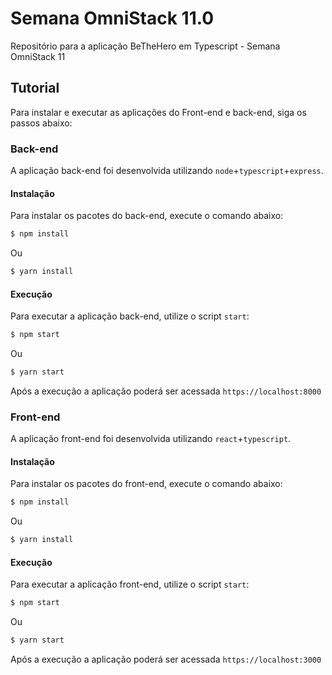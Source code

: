 # Semana OmniStack 11.0

Repositório para a aplicação BeTheHero em Typescript - Semana OmniStack 11

## Tutorial

Para instalar e executar as aplicações do Front-end e back-end, siga os passos abaixo:

### Back-end

A aplicação back-end foi desenvolvida utilizando `node`+`typescript`+`express`.

#### Instalação

Para instalar os pacotes do back-end, execute o comando abaixo:

```bash
$ npm install
```
Ou
```bash
$ yarn install
```

#### Execução

Para executar a aplicação back-end, utilize o script `start`:

```bash
$ npm start
```
Ou
```bash
$ yarn start
```

Após a execução a aplicação poderá ser acessada `https://localhost:8000`

### Front-end

A aplicação front-end foi desenvolvida utilizando `react`+`typescript`.

#### Instalação

Para instalar os pacotes do front-end, execute o comando abaixo:

```bash
$ npm install
```
Ou
```bash
$ yarn install
```

#### Execução

Para executar a aplicação front-end, utilize o script `start`:

```bash
$ npm start
```
Ou
```bash
$ yarn start
```

Após a execução a aplicação poderá ser acessada `https://localhost:3000`
